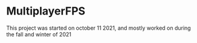 # MultiplayerFPS
This project was started on october 11 2021, and mostly worked on during the fall and winter of 2021
